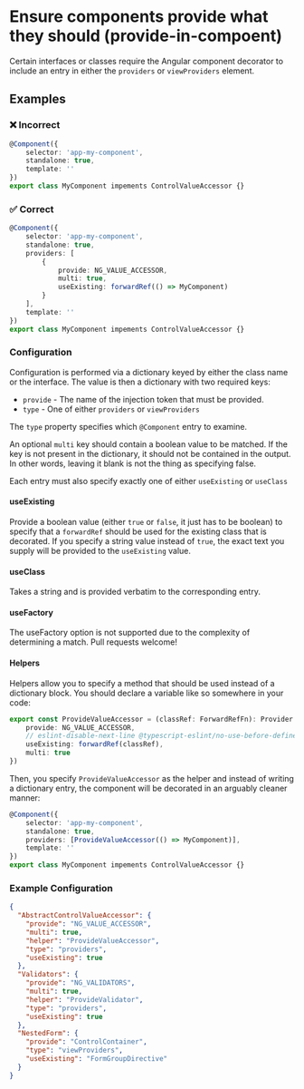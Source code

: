 # Ensure components provide what they should (provide-in-compoent)

Certain interfaces or classes require the Angular component decorator to include an entry in either
the `providers` or `viewProviders` element.

## Examples

<!--tabs-->

### ❌ Incorrect

```ts
@Component({
    selector: 'app-my-component',
    standalone: true,
    template: ''
})
export class MyComponent impements ControlValueAccessor {}
```

### ✅ Correct

```ts
@Component({
    selector: 'app-my-component',
    standalone: true,
    providers: [
        {
            provide: NG_VALUE_ACCESSOR,
            multi: true,
            useExisting: forwardRef(() => MyComponent)
        }
    ],
    template: ''
})
export class MyComponent impements ControlValueAccessor {}
```

### Configuration

Configuration is performed via a dictionary keyed by either the class name or the interface. The
value is then a dictionary with two required keys:

- `provide` - The name of the injection token that must be provided.
- `type` - One of either `providers` or `viewProviders`

The `type` property specifies which `@Component` entry to examine.

An optional `multi` key should contain a boolean value to be matched. If the key is not present in the
dictionary, it should not be contained in the output. In other words, leaving it blank is not the thing as specifying
false.

Each entry must also specify exactly one of either `useExisting` or `useClass`

#### useExisting

Provide a boolean value (either `true` or `false`, it just has to be boolean) to specify that a `forwardRef` should be
used for the existing class that is decorated. If you specify a string value instead of `true`, the exact text you
supply will be provided to the `useExisting` value.

#### useClass

Takes a string and is provided verbatim to the corresponding entry.

#### useFactory

The useFactory option is not supported due to the complexity of determining a match. Pull requests welcome!
#### Helpers

Helpers allow you to specify a method that should be used instead of a dictionary block. You should declare a variable
like so somewhere in your code:

```ts
export const ProvideValueAccessor = (classRef: ForwardRefFn): Provider => ({
    provide: NG_VALUE_ACCESSOR,
    // eslint-disable-next-line @typescript-eslint/no-use-before-define
    useExisting: forwardRef(classRef),
    multi: true
})
```

Then, you specify `ProvideValueAccessor` as the helper and instead of writing a dictionary entry, the component
will be decorated in an arguably cleaner manner:

```ts
@Component({
    selector: 'app-my-component',
    standalone: true,
    providers: [ProvideValueAccessor(() => MyComponent)],
    template: ''
})
export class MyComponent impements ControlValueAccessor {}
```

### Example Configuration

```json
{
  "AbstractControlValueAccessor": {
    "provide": "NG_VALUE_ACCESSOR",
    "multi": true,
    "helper": "ProvideValueAccessor",
    "type": "providers",
    "useExisting": true
  },
  "Validators": {
    "provide": "NG_VALIDATORS",
    "multi": true,
    "helper": "ProvideValidator",
    "type": "providers",
    "useExisting": true
  },
  "NestedForm": {
    "provide": "ControlContainer",
    "type": "viewProviders",
    "useExisting": "FormGroupDirective"
  }
}
```
